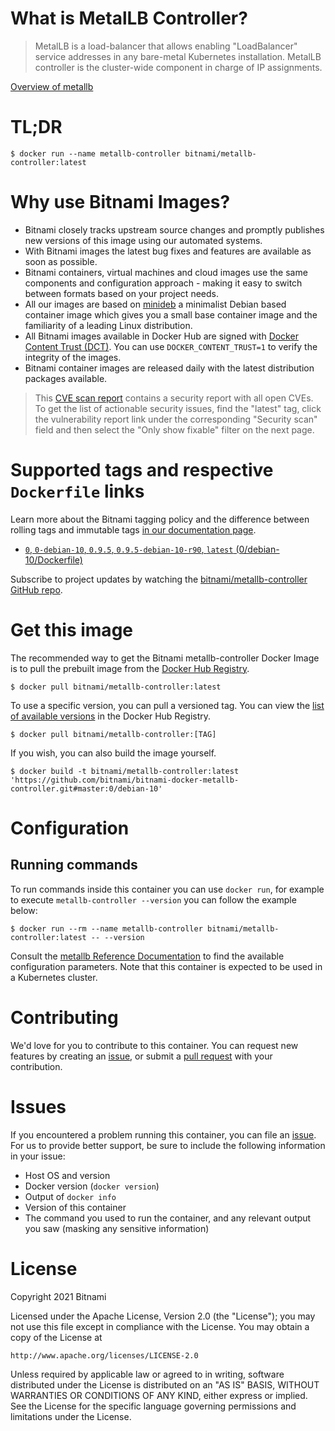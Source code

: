 
# What is MetalLB Controller?

> MetalLB is a load-balancer that allows enabling "LoadBalancer" service addresses in any bare-metal Kubernetes installation. MetalLB controller is the cluster-wide component in charge of IP assignments.

[Overview of metallb](https://metallb.universe.tf/)

# TL;DR

```console
$ docker run --name metallb-controller bitnami/metallb-controller:latest
```

# Why use Bitnami Images?

* Bitnami closely tracks upstream source changes and promptly publishes new versions of this image using our automated systems.
* With Bitnami images the latest bug fixes and features are available as soon as possible.
* Bitnami containers, virtual machines and cloud images use the same components and configuration approach - making it easy to switch between formats based on your project needs.
* All our images are based on [minideb](https://github.com/bitnami/minideb) a minimalist Debian based container image which gives you a small base container image and the familiarity of a leading Linux distribution.
* All Bitnami images available in Docker Hub are signed with [Docker Content Trust (DCT)](https://docs.docker.com/engine/security/trust/content_trust/). You can use `DOCKER_CONTENT_TRUST=1` to verify the integrity of the images.
* Bitnami container images are released daily with the latest distribution packages available.


> This [CVE scan report](https://quay.io/repository/bitnami/metallb-controller?tab=tags) contains a security report with all open CVEs. To get the list of actionable security issues, find the "latest" tag, click the vulnerability report link under the corresponding "Security scan" field and then select the "Only show fixable" filter on the next page.

# Supported tags and respective `Dockerfile` links

Learn more about the Bitnami tagging policy and the difference between rolling tags and immutable tags [in our documentation page](https://docs.bitnami.com/tutorials/understand-rolling-tags-containers/).


* [`0`, `0-debian-10`, `0.9.5`, `0.9.5-debian-10-r90`, `latest` (0/debian-10/Dockerfile)](https://github.com/bitnami/bitnami-docker-metallb-controller/blob/0.9.5-debian-10-r90/0/debian-10/Dockerfile)

Subscribe to project updates by watching the [bitnami/metallb-controller GitHub repo](https://github.com/bitnami/bitnami-docker-metallb-controller).

# Get this image

The recommended way to get the Bitnami metallb-controller Docker Image is to pull the prebuilt image from the [Docker Hub Registry](https://hub.docker.com/r/bitnami/metallb-controller).

```console
$ docker pull bitnami/metallb-controller:latest
```

To use a specific version, you can pull a versioned tag. You can view the [list of available versions](https://hub.docker.com/r/bitnami/metallb-controller/tags/) in the Docker Hub Registry.

```console
$ docker pull bitnami/metallb-controller:[TAG]
```

If you wish, you can also build the image yourself.

```console
$ docker build -t bitnami/metallb-controller:latest 'https://github.com/bitnami/bitnami-docker-metallb-controller.git#master:0/debian-10'
```

# Configuration

## Running commands

To run commands inside this container you can use `docker run`, for example to execute `metallb-controller --version` you can follow the example below:

```console
$ docker run --rm --name metallb-controller bitnami/metallb-controller:latest -- --version
```

Consult the [metallb Reference Documentation](https://metallb.universe.tf/configuration/) to find the available configuration parameters. Note that this container is expected to be used in a Kubernetes cluster.

# Contributing

We'd love for you to contribute to this container. You can request new features by creating an [issue](https://github.com/bitnami/bitnami-docker-metallb-controller/issues), or submit a [pull request](https://github.com/bitnami/bitnami-docker-metallb-controller/pulls) with your contribution.

# Issues

If you encountered a problem running this container, you can file an [issue](https://github.com/bitnami/bitnami-docker-metallb-controller/issues/new). For us to provide better support, be sure to include the following information in your issue:

- Host OS and version
- Docker version (`docker version`)
- Output of `docker info`
- Version of this container
- The command you used to run the container, and any relevant output you saw (masking any sensitive information)

# License

Copyright 2021 Bitnami

Licensed under the Apache License, Version 2.0 (the "License");
you may not use this file except in compliance with the License.
You may obtain a copy of the License at

    http://www.apache.org/licenses/LICENSE-2.0

Unless required by applicable law or agreed to in writing, software
distributed under the License is distributed on an "AS IS" BASIS,
WITHOUT WARRANTIES OR CONDITIONS OF ANY KIND, either express or implied.
See the License for the specific language governing permissions and
limitations under the License.
